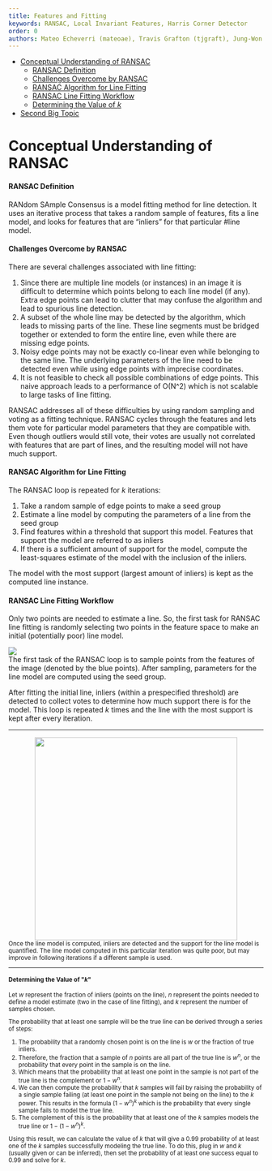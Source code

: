 ```yaml
---
title: Features and Fitting
keywords: RANSAC, Local Invariant Features, Harris Corner Detector
order: 0
authors: Mateo Echeverri (mateoae), Travis Grafton (tjgraft), Jung-Won Ha (jwha23), Stephanie Hu (stephhu1), George Walters-Marrah (gwmarrah), Derian Williams (derianw)
---
```



- [Conceptual Understanding of RANSAC](#conceptual-understanding-of-ransac)
	- [RANSAC Definition](#ransac-definition)
	- [Challenges Overcome by RANSAC](#challenges-overcome-by-ransac)
	- [RANSAC Algorithm for Line Fitting](#ransac-algorithm-for-line-fitting)
	- [RANSAC Line Fitting Workflow](#ransac-line-fitting-workflow)
	- [Determining the Value of $k$](determining-the-value-of-k)
- [Second Big Topic](#topic2)

[//]: # (This is how you can make a comment that won't appear in the web page! It might be visible on some machines/browsers so use this only for development.)

[//]: # (Notice in the table of contents that [First Big Topic] matches #first-big-topic, except for all lowercase and spaces are replaced with dashes. This is important so that the table of contents links properly to the sections)

[//]: # (Leave this line here, but you can replace the name field with anything! It's used in the HTML structure of the page but isn't visible to users)
<a name='Topic 1'></a>

# Conceptual Understanding of RANSAC


<a name='RANSAC Definition'></a>
#### RANSAC Definition
RANdom SAmple Consensus is a model fitting method for line detection. It uses an iterative process that takes a random sample of features, fits a line model, and looks for features that are “inliers” for that particular #line model. 


<a name='Challenges Overcome by RANSAC'></a>
#### Challenges Overcome by RANSAC

There are several challenges associated with line fitting:

1. Since there are multiple line models (or instances) in an image it is difficult to determine which points belong to each line model (if any). Extra edge points can lead to clutter that may confuse the algorithm and lead to spurious line detection.
2. A subset of the whole line may be detected by the algorithm, which leads to missing parts of the line. These line segments must be bridged together or extended to form the entire line, even while there are missing edge points.
3. Noisy edge points may not be exactly co-linear even while belonging to the same line. The underlying parameters of the line need to be detected even while using edge points with imprecise coordinates.
4. It is not feasible to check all possible combinations of edge points. This naive approach leads to a performance of O(N^2) which is not scalable to large tasks of line fitting.

RANSAC addresses all of these difficulties by using random sampling and voting as a fitting technique. RANSAC cycles through the features and lets them vote for particular model parameters that they are compatible with. Even though outliers would still vote, their votes are usually not correlated with features that are part of lines, and the resulting model will not have much support.


<a name='RANSAC Algorithm for Line Fitting'></a>
#### RANSAC Algorithm for Line Fitting

The RANSAC loop is repeated for $k$ iterations:
1. Take a random sample of edge points to make a seed group
2. Estimate a line model by computing the parameters of a line from the seed group
3. Find features within a threshold that support this model. Features that support the model are referred to as inliers
4. If there is a sufficient amount of support for the model, compute the least-squares estimate of the model with the inclusion of the inliers.

The model with the most support (largest amount of inliers) is kept as the computed line instance.


<a name='RANSAC Line Fitting Workflow'></a>
#### RANSAC Line Fitting Workflow

Only two points are needed to estimate a line. So, the first task for RANSAC line fitting is randomly selecting two points in the feature space to make an initial (potentially poor) line model. 

<div class="fig figcenter fighighlight">
  <img src="{{ site.baseurl }}/assets/images/initial-line-fit.png">
<div class="figcaption">The first task of the RANSAC loop is to sample points from the features of the image (denoted by the blue points). After sampling, parameters for the line model are computed using the seed group.</div>
</div>

After fitting the initial line, inliers (within a prespecified threshold) are detected to collect votes to determine how much support there is for the model. This loop is repeated $k$ times and the line with the most support is kept after every iteration.

---
<div align="center">
  <img src="{{ site.baseurl }}/assets/images/detect-inliers.png" width="400" align="center"/>
</div>
<sup> Once the line model is computed, inliers are detected and the support for the line model is quantified. The line model computed in this particular iteration was quite poor, but may improve in following iterations if a different sample is used.

---

<a name='Deterimining the Value of $k$'></a>
#### Determining the Value of "$k$"

Let $w$ represent the fraction of inliers (points on the line), $n$ represent the points needed to define a model estimate (two in the case of line fitting), and $k$ represent the number of samples chosen. 

The probability that at least one sample will be the true line can be derived through a series of steps: 
1. The probability that a randomly chosen point is on the line is $w$ or the fraction of true inliers. 
2. Therefore, the fraction that a sample of $n$ points are all part of the true line is $w^n$, or the probability that every point in the sample is on the line. 
3. Which means that the probability that at least one point in the sample is not part of the true line is the complement or $1 - w^n$. 
4. We can then compute the probability that $k$ samples will fail by raising the probability of a single sample failing (at least one point in the sample not being on the line) to the $k$ power. This results in the formula $(1-w^n)^k$ which is the probability that every single sample fails to model the true line. 
5. The complement of this is the probability that at least one of the $k$ samples models the true line or $1 - (1 - w^n)^k$.

Using this result, we can calculate the value of $k$ that will give a $0.99$ probability of at least one of the $k$ samples successfully modeling the true line. To do this, plug in $w$ and $k$ (usually given or can be inferred), then set the probability of at least one success equal to $0.99$ and solve for $k$.
